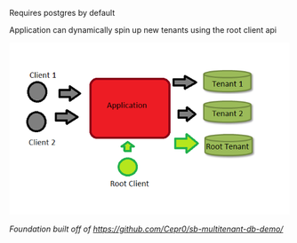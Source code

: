 Requires postgres by default

Application can dynamically spin up new tenants using the root client api

![mt.png](mt.png)

*Foundation built off of https://github.com/Cepr0/sb-multitenant-db-demo/*